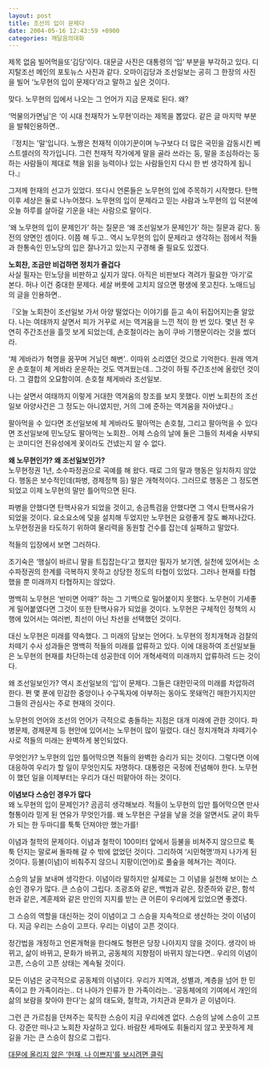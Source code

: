 ```yaml
---
layout: post
title: 조선의 입이 문제다
date: 2004-05-16 12:43:59 +0900
categories: 깨달음의대화
---
```

 제목 없음 빌어먹을또‘김당’이다. 대문글 사진은 대통령의 ‘입’ 부분을 부각하고 있다. 디지탈조선 메인의 포토뉴스 사진과 같다. 오마이김당과 조선일보는 공히 그 한장의 사진을 빌어 ‘노무현의 입이 문제다’라고 말하고 싶은 것이다.    
  
맞다. 노무현의 입에서 나오는 그 언어가 지금 문제로 된다. 왜?    
  
‘먹물의가면님’은 ‘이 시대 천재작가 노무현’이라는 제목을 뽑았다. 같은 글 마지막 부분을 발췌인용하면..    
  
『정치는 '말'입니다. 노짱은 천재적 이야기꾼이며 누구보다 더 많은 국민을 감동시킨 베스트셀러의 작가입니다. 그런 천재적 작가에게 말을 골라 쓰라는 둥, 말을 조심하라는 둥 하는 사람들이 제대로 책을 읽을 능력이나 있는 사람들인지 다시 한 번 생각하게 됩니다.』    
  
그저께 헌재의 선고가 있었다. 또다시 언론들은 노무현의 입에 주목하기 시작했다. 탄핵이후 세상은 둘로 나누어졌다. 노무현의 입이 문제라고 믿는 사람과 노무현의 입 덕분에 오늘 하루를 살아갈 기운을 내는 사람으로 말이다.    
  
‘왜 노무현의 입이 문제인가’ 하는 질문은 ‘왜 조선일보가 문제인가’ 하는 질문과 같다. 동전의 양면인 셈이다. 이쯤 해 두고.. 역시 노무현의 입이 문제라고 생각하는 점에서 적들과 한통속인 민노당의 입은 잘나가고 있는지 구경해 줄 필요도 있겠다.    
  
**노회찬, 조금만 비겁하면 정치가 즐겁다**   
사실 필자는 민노당을 비판하고 싶지가 않다. 아직은 비판보다 격려가 필요한 ‘아기’로 본다. 허나 이건 중대한 문제다. 세살 버릇에 고치지 않으면 평생에 못고친다. 노매드님의 글을 인용하면..    
  
『오늘 노회찬이 조선일보 가서 아양 떨었다는 이야기를 듣고 속이 뒤집어지는줄 알았다. 나는 여태까지 살면서 피가 거꾸로 서는 역겨움을 느낀 적이 한 번 있다. 몇년 전 우연히 주간조선을 흘낏 보게 되었는데, 손호철이라는 놈이 쿠바 기행문이라는 것을 썼더라.    
  
‘체 게바라가 혁명을 꿈꾸며 거닐던 해변’.. 이따위 소리였던 것으로 기억한다. 원래 역겨운 손호철이 체 게바라 운운하는 것도 역겨웠는데.. 그것이 하필 주간조선에 올랐던 것이다. 그 결합의 오묘함이여. 손호철 체게바라 조선일보.    
  
나는 살면서 여태까지 이렇게 거대한 역겨움의 창조를 보지 못했다. 이번 노회찬의 조선일보 아양사건은 그 정도는 아니였지만, 거의 그에 준하는 역겨움을 자아냈다.』 
  
  
팔아먹을 수 있다면 조선일보에 체 게바라도 팔아먹는 손호철, 그리고 팔아먹을 수 있다면 조선일보에 민노당도 팔아먹는 노회찬.. 어제 스승의 날에 둘은 그들의 처세술 사부되는 코미디언 전유성에게 꽃이라도 건넸는지 알 수 없다.    
  
**왜 노무현인가? 왜 조선일보인가?**   
노무현정권 1년, 소수파정권으로 곡예를 해 왔다. 때로 그의 말과 행동은 일치하지 않았다. 행동은 보수적인데(파병, 경제정책 등) 말은 개혁적이다. 그러므로 행동은 그 정도면 되었고 이제 노무현의 말만 틀어막으면 된다.    
  
파병을 안했다면 탄핵사유가 되었을 것이고, 송금특검을 안했다면 그 역시 탄핵사유가 되었을 것이다. 요소요소에 덫을 설치해 두었지만 노무현은 요령좋게 잘도 빠져나갔다. 노무현정권을 타도하기 위하여 물리력을 동원할 건수를 잡는데 실패하고 말았다.    
  
적들의 입장에서 보면 그러하다.    
  
조기숙은 ‘행실이 바르니 말을 트집잡는다’고 했지만 필자가 보기엔, 실천에 있어서는 소수파정권의 한계를 극복하지 못하고 상당한 정도의 타협이 있었다. 그러나 현재를 타협했을 뿐 미래까지 타협하지는 않았다. 
  
  
명백히 노무현은 ‘반미면 어때?’ 하는 그 기백으로 밀어붙이지 못했다. 노무현이 기세좋게 밀어붙였다면 그것이 또한 탄핵사유가 되었을 것이다. 노무현은 구체적인 정책의 시행에 있어서는 여러번, 최선이 아닌 차선을 선택했던 것이다.    
  
대신 노무현은 미래를 약속했다. 그 미래의 담보는 언어다. 노무현의 정치개혁과 검찰의 차떼기 수사 성과들은 명백히 적들의 미래를 압류하고 있다. 이에 대응하여 조선일보들은 노무현의 현재를 차단하는데 성공한데 이어 개혁세력의 미래까지 압류하려 드는 것이다.    
  
왜 조선일보인가? 역시 조선일보의 ‘입’이 문제다. 그들은 대한민국의 미래를 차압하려 한다. 쩐 몇 푼에 민감한 중앙이나 수구독자에 아부하는 동아도 못돼먹긴 매한가지지만 그들의 관심사는 주로 현재의 것이다.    
  
노무현의 언어와 조선의 언어가 극적으로 충돌하는 지점은 대개 미래에 관한 것이다. 파병문제, 경제문제 등 현안에 있어서는 노무현이 많이 밀렸다. 대신 정치개혁과 차떼기수사로 적들의 미래는 완벽하게 봉인되었다.    
  
무엇인가? 노무현의 입만 틀어막으면 적들의 완벽한 승리가 되는 것이다. 그렇다면 이에 대응하여 우리가 할 일이 무엇인지도 자명하다. 대통령은 국정에 전념해야 한다. 노무현이 했던 일을 이제부터는 우리가 대신 떠맡아야 하는 것이다.    
  
**이념보다 스승인 경우가 많다**   
왜 노무현의 입이 문제인가? 곰곰히 생각해보라. 적들이 노무현의 입만 틀어막으면 만사형통이라 믿게 된 연유가 무엇인가를. 왜 노무현은 구설을 낳을 것을 알면서도 굳이 화두가 되는 한 두마디를 툭툭 던져야만 했는가를!    
  
이념과 철학의 문제이다. 이념과 철학이 100미터 앞에서 등불을 비쳐주지 않으므로 툭툭 던지는 말로써 돌파해 갈 수 밖에 없었던 것이다. 그리하여 ‘시민혁명’까지 나가게 된 것이다. 등불(이념)이 비춰주지 않으니 지팡이(언어)로 풀숲을 헤쳐가는 격이다.    
  
스승의 날을 보내며 생각한다. 이념이라 말하지만 실제로는 그 이념을 실천해 보이는 스승인 경우가 많다. 큰 스승이 그립다. 조광조와 같은, 백범과 같은, 장준하와 같은, 함석헌과 같은, 계훈제와 같은 만인의 지지를 받는 큰 어른이 우리에게 있었으면 좋겠다.    
  
그 스승의 역할을 대신하는 것이 이념이고 그 스승을 지속적으로 생산하는 것이 이념이다. 지금 우리는 스승이 고프다. 우리는 이념이 고픈 것이다.    
  
정간법을 개정하고 언론개혁을 한다해도 형편은 당장 나아지지 않을 것이다. 생각이 바뀌고, 삶이 바뀌고, 문화가 바뀌고, 공동체의 지향점이 바뀌지 않는다면.. 우리의 이념이 고픈, 스승이 고픈 상태는 계속될 것이다.    
  
모든 이념은 궁극적으로 공동체의 이념이다. 우리가 지역과, 성별과, 계층을 넘어 한 민족이고 한 가족이라는.. 더 나아가 인류가 한 가족이라는.. ‘공동체에의 기여에서 개인의 삶의 보람을 찾아야 한다’는 삶의 태도와, 철학과, 가치관과 문화가 곧 이념이다.    
  
그런 큰 가르침을 던져주는 묵직한 스승이 지금 우리에겐 없다. 스승의 날에 스승이 고프다. 강준만 떠나고 노회찬 자살하고 있다. 바람찬 세파에도 휘둘리지 않고 꿋꿋하게 제 길을 가는 큰 스승이 참으로 그립다. 
  
  
<A href="http://www1.seoprise.com/victory/bbs.php?table=nozzang_drkimz&query=view&uid=419&p=1" target=new>대문에 올리지 않은 ‘헌재, 나 이쁘지’를 보시려면 클릭</A>